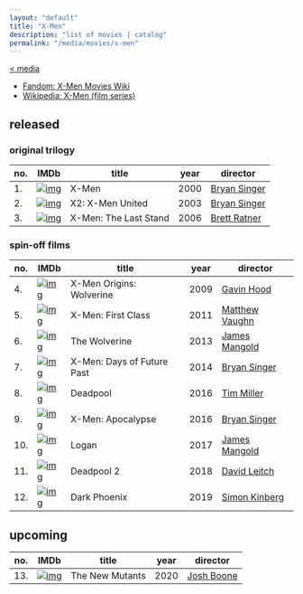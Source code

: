 ```yaml
---
layout: "default"
title: "X-Men"
description: "list of movies | catalog"
permalink: "/media/movies/x-men"
---
```

[< media](media.md)

- [Fandom: X-Men Movies Wiki](https://xmenmovies.fandom.com/wiki/X-Men_Movies_Wiki)
- [Wikipedia: X-Men (film series)](https://en.wikipedia.org/wiki/X-Men_%28film_series%29)

## released

### original trilogy

[X-Men]: x.png "X-Men"
[X2: X-Men United]: x.png "X2: X-Men United"
[X-Men: The Last Stand]: x.png "X-Men: The Last Stand"

no. | IMDb | title | year | director
---- | ---- | ---- | ---- | ----
1. | [![img][X-Men]](https://www.imdb.com/title/tt0120903/) | X-Men | 2000 | [Bryan Singer](https://www.imdb.com/name/nm0001741/)
2. | [![img][X2: X-Men United]](https://www.imdb.com/title/tt0290334/) | X2: X-Men United | 2003 | [Bryan Singer](https://www.imdb.com/name/nm0001741/)
3. | [![img][X-Men: The Last Stand]](https://www.imdb.com/title/tt0376994/) | X-Men: The Last Stand | 2006 | [Brett Ratner](https://www.imdb.com/name/nm0711840/)

### spin-off films

[X-Men Origins: Wolverine]: x.png "X-Men Origins: Wolverine"
[X-Men: First Class]: x.png "X-Men: First Class"
[The Wolverine]: x.png "The Wolverine"
[X-Men: Days of Future Past]: x.png "X-Men: Days of Future Past"
[Deadpool]: x.png "Deadpool"
[X-Men: Apocalypse]: x.png "X-Men: Apocalypse"
[Logan]: x.png "Logan"
[Deadpool 2]: x.png "Deadpool 2"
[Dark Phoenix]: x.png "Dark Phoenix"

no. | IMDb | title | year | director
---- | ---- | ---- | ---- | ----
4. | [![img][X-Men Origins: Wolverine]](https://www.imdb.com/title/tt0458525/) | X-Men Origins: Wolverine | 2009 | [Gavin Hood](https://www.imdb.com/name/nm0004303/)
5. | [![img][X-Men: First Class]](https://www.imdb.com/title/tt1270798/) | X-Men: First Class | 2011 | [Matthew Vaughn](https://www.imdb.com/name/nm0891216/)
6. | [![img][The Wolverine]](https://www.imdb.com/title/tt1430132/) | The Wolverine | 2013 | [James Mangold](https://www.imdb.com/name/nm0003506/)
7. | [![img][X-Men: Days of Future Past]](https://www.imdb.com/title/tt1877832/) | X-Men: Days of Future Past | 2014 | [Bryan Singer](https://www.imdb.com/name/nm0001741/)
8. | [![img][Deadpool]](https://www.imdb.com/title/tt1431045/) | Deadpool | 2016 | [Tim Miller](https://www.imdb.com/name/nm1783265/)
9. | [![img][X-Men: Apocalypse]](https://www.imdb.com/title/tt3385516/) | X-Men: Apocalypse | 2016 | [Bryan Singer](https://www.imdb.com/name/nm0001741/)
10. | [![img][Logan]](https://www.imdb.com/title/tt3315342/) | Logan | 2017 | [James Mangold](https://www.imdb.com/name/nm0003506/)
11. | [![img][Deadpool 2]](https://www.imdb.com/title/tt5463162/) | Deadpool 2 | 2018 | [David Leitch](https://www.imdb.com/name/nm0500610/)
12. | [![img][Dark Phoenix]](https://www.imdb.com/title/tt6565702/) | Dark Phoenix | 2019 | [Simon Kinberg](https://www.imdb.com/name/nm1334526/)

## upcoming

[The New Mutants]: x.png "The New Mutants"

no. | IMDb | title | year | director
---- | ---- | ---- | ---- | ----
13. | [![img][The New Mutants]](https://www.imdb.com/title/tt4682266/) | The New Mutants | 2020 | [Josh Boone](https://www.imdb.com/name/nm1837748/)
